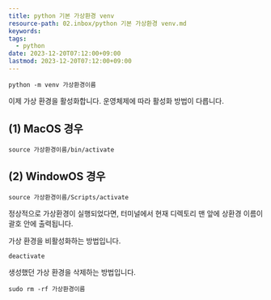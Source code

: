 ```yaml
---
title: python 기본 가상환경 venv
resource-path: 02.inbox/python 기본 가상환경 venv.md
keywords:
tags:
  - python
date: 2023-12-20T07:12:00+09:00
lastmod: 2023-12-20T07:12:00+09:00
---
```

```
python -m venv 가상환경이름
```

  



이제 가상 환경을 활성화합니다. 운영체제에 따라 활성화 방법이 다릅니다.

## (1) MacOS 경우

```
source 가상환경이름/bin/activate
```

## (2) WindowOS 경우

```
source 가상환경이름/Scripts/activate
```

정상적으로 가상환경이 실행되었다면, 터미널에서 현재 디렉토리 맨 앞에 상환경 이름이 괄호 안에 출력됩니다.


가상 환경을 비활성화하는 방법입니다.

```
deactivate
```


생성했던 가상 환경을 삭제하는 방법입니다.

```
sudo rm -rf 가상환경이름
```